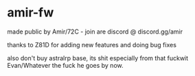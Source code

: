 # amir-fw

made public by Amir/72C - join are discord @ discord.gg/amir

thanks to Z81D for adding new features and doing bug fixes

also don't buy astralrp base, its shit especially from that fuckwit Evan/Whatever the fuck he goes by now.

